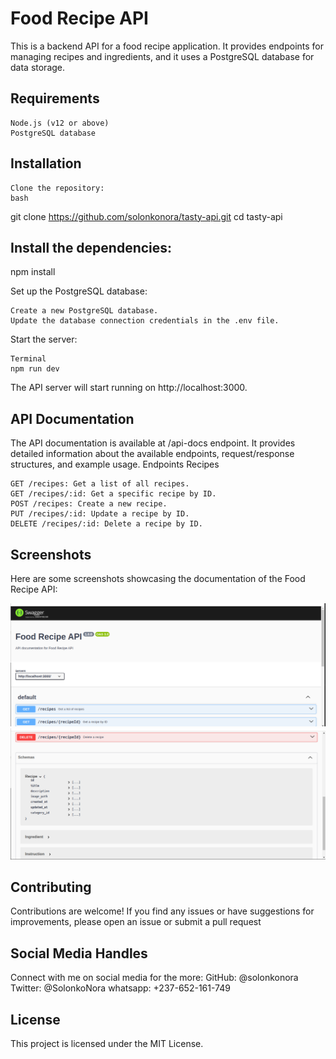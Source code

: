 # Food Recipe API

This is a backend API for a food recipe application. It provides endpoints for managing recipes and ingredients, and it uses a PostgreSQL database for data storage.
## Requirements

    Node.js (v12 or above)
    PostgreSQL database

## Installation

    Clone the repository:
    bash

git clone https://github.com/solonkonora/tasty-api.git
cd tasty-api

## Install the dependencies:

npm install

Set up the PostgreSQL database:

    Create a new PostgreSQL database.
    Update the database connection credentials in the .env file.


Start the server:

    Terminal
    npm run dev

The API server will start running on http://localhost:3000.

## API Documentation

The API documentation is available at /api-docs endpoint. It provides detailed information about the available endpoints, request/response structures, and example usage.
Endpoints
Recipes

    GET /recipes: Get a list of all recipes.
    GET /recipes/:id: Get a specific recipe by ID.
    POST /recipes: Create a new recipe.
    PUT /recipes/:id: Update a recipe by ID.
    DELETE /recipes/:id: Delete a recipe by ID.

## Screenshots

Here are some screenshots showcasing the documentation of the Food Recipe API:

![View of the API documented on the Swagger-UI](./images/first.png)
![View of the Schemas](./images/second.png)

## Contributing 
Contributions are welcome! If you find any issues or have suggestions for improvements, please open an issue or submit a pull request

## Social Media Handles

Connect with me on social media for the more:
    GitHub: @solonkonora
    Twitter: @SolonkoNora
    whatsapp: +237-652-161-749

## License
This project is licensed under the MIT License.